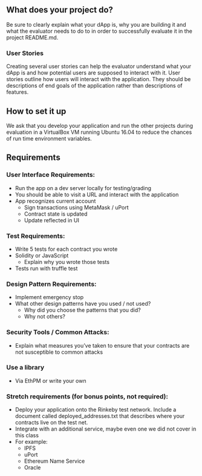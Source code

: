 ## What does your project do?
Be sure to clearly explain what your dApp is, why you are building it and what the evaluator needs to do to in order to successfully evaluate it in the project README.md.

### User Stories
Creating  several user stories can help the evaluator understand what your dApp is and how potential users are supposed to interact with it. User stories outline how users will interact with the application. They should be descriptions of end goals of the application rather than descriptions of features.

## How to set it up
We ask that you develop your application and run the other projects during evaluation in a VirtualBox VM running Ubuntu 16.04 to reduce the chances of run time environment variables.

## Requirements

### User Interface Requirements:
- Run the app on a dev server locally for testing/grading
- You should be able to visit a URL and interact with the application
- App recognizes current account
  - Sign transactions using MetaMask / uPort
  - Contract state is updated
  - Update reflected in UI

### Test Requirements:
- Write 5 tests for each contract you wrote
- Solidity or JavaScript
  - Explain why you wrote those tests
- Tests run with truffle test
 
### Design Pattern Requirements:
- Implement emergency stop
- What other design patterns have you used / not used?
  - Why did you choose the patterns that you did?
  - Why not others?
 
### Security Tools / Common Attacks:
- Explain what measures you’ve taken to ensure that your contracts are not susceptible to common attacks
 
### Use a library
- Via EthPM or write your own

  
### Stretch requirements (for bonus points, not required):
- Deploy your application onto the Rinkeby test network. Include a document called deployed_addresses.txt that describes where your contracts live on the test net.
- Integrate with an additional service, maybe even one we did not cover in this class
- For example:
  - IPFS
  - uPort
  - Ethereum Name Service
  - Oracle
